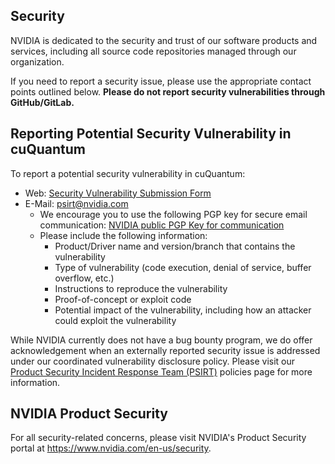 ## Security

NVIDIA is dedicated to the security and trust of our software products and services, including all source code repositories managed through our organization.

If you need to report a security issue, please use the appropriate contact points outlined below. **Please do not report security vulnerabilities through GitHub/GitLab.**

## Reporting Potential Security Vulnerability in cuQuantum

To report a potential security vulnerability in cuQuantum:
- Web: [Security Vulnerability Submission Form](https://www.nvidia.com/object/submit-security-vulnerability.html)
- E-Mail: psirt@nvidia.com
   - We encourage you to use the following PGP key for secure email communication: [NVIDIA public PGP Key for communication](https://www.nvidia.com/en-us/security/pgp-key)
   - Please include the following information:
      - Product/Driver name and version/branch that contains the vulnerability
      - Type of vulnerability (code execution, denial of service, buffer overflow, etc.)
      - Instructions to reproduce the vulnerability
      - Proof-of-concept or exploit code
      - Potential impact of the vulnerability, including how an attacker could exploit the vulnerability

While NVIDIA currently does not have a bug bounty program, we do offer acknowledgement when an externally reported security issue is addressed under our coordinated vulnerability disclosure policy. Please visit our [Product Security Incident Response Team (PSIRT)](https://www.nvidia.com/en-us/security/psirt-policies/) policies page for more information.

## NVIDIA Product Security

For all security-related concerns, please visit NVIDIA's Product Security portal at https://www.nvidia.com/en-us/security.

